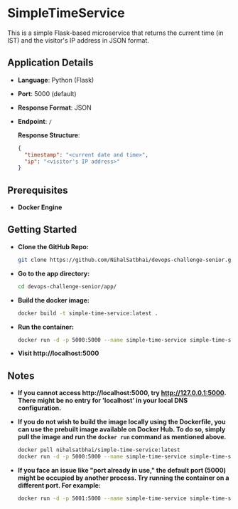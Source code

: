 # SimpleTimeService

This is a simple Flask-based microservice that returns the current time (in IST) and the visitor's IP address in JSON format.

## Application Details
- **Language**: Python (Flask)
- **Port**: 5000 (default)
- **Response Format**: JSON
- **Endpoint**: `/`
  
  **Response Structure**:
  ```json
  {
    "timestamp": "<current date and time>",
    "ip": "<visitor's IP address>"
  }

## Prerequisites
- **Docker Engine**

## Getting Started
- **Clone the GitHub Repo:**
  ```bash
  git clone https://github.com/NihalSatbhai/devops-challenge-senior.git

- **Go to the app directory:**
  ```bash
  cd devops-challenge-senior/app/

- **Build the docker image:**
  ```bash
  docker build -t simple-time-service:latest .

- **Run the container:**
  ```bash
  docker run -d -p 5000:5000 --name simple-time-service simple-time-service:latest

- **Visit http://localhost:5000**

## Notes
- **If you cannot access http://localhost:5000, try http://127.0.0.1:5000. There might be no entry for 'localhost' in your local DNS configuration.**

- **If you do not wish to build the image locally using the Dockerfile, you can use the prebuilt image available on Docker Hub. To do so, simply pull the image and run the `docker run` command as mentioned above.**
  ```bash
  docker pull nihalsatbhai/simple-time-service:latest
  docker run -d -p 5000:5000 --name simple-time-service simple-time-service:latest

- **If you face an issue like "port already in use," the default port (5000) might be occupied by another process. Try running the container on a different port. For example:**
  ```bash
  docker run -d -p 5001:5000 --name simple-time-service simple-time-service:latest
